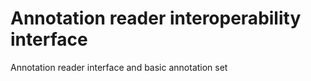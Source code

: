 Annotation reader interoperability interface
============================================

Annotation reader interface and basic annotation set
